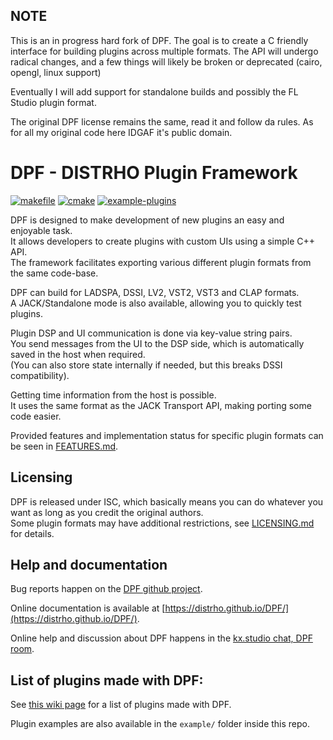 ## NOTE

This is an in progress hard fork of DPF. The goal is to create a C friendly interface for building plugins across multiple formats. The API will undergo radical changes, and a few things will likely be broken or deprecated (cairo, opengl, linux support)

Eventually I will add support for standalone builds and possibly the FL Studio plugin format.

The original DPF license remains the same, read it and follow da rules. As for all my original code here IDGAF it's public domain.

# DPF - DISTRHO Plugin Framework
[![makefile](https://github.com/DISTRHO/DPF/actions/workflows/makefile.yml/badge.svg)](https://github.com/DISTRHO/DPF/actions/workflows/makefile.yml)
[![cmake](https://github.com/DISTRHO/DPF/actions/workflows/cmake.yml/badge.svg)](https://github.com/DISTRHO/DPF/actions/workflows/cmake.yml)
[![example-plugins](https://github.com/DISTRHO/DPF/actions/workflows/example-plugins.yml/badge.svg)](https://github.com/DISTRHO/DPF/actions/workflows/example-plugins.yml)

DPF is designed to make development of new plugins an easy and enjoyable task.  
It allows developers to create plugins with custom UIs using a simple C++ API.  
The framework facilitates exporting various different plugin formats from the same code-base.

DPF can build for LADSPA, DSSI, LV2, VST2, VST3 and CLAP formats.  
A JACK/Standalone mode is also available, allowing you to quickly test plugins.

Plugin DSP and UI communication is done via key-value string pairs.  
You send messages from the UI to the DSP side, which is automatically saved in the host when required.  
(You can also store state internally if needed, but this breaks DSSI compatibility).

Getting time information from the host is possible.  
It uses the same format as the JACK Transport API, making porting some code easier.

Provided features and implementation status for specific plugin formats can be seen in [FEATURES.md](FEATURES.md).

## Licensing

DPF is released under ISC, which basically means you can do whatever you want as long as you credit the original authors.  
Some plugin formats may have additional restrictions, see [LICENSING.md](LICENSING.md) for details.


## Help and documentation

Bug reports happen on the [DPF github project](https://github.com/DISTRHO/DPF/issues).

Online documentation is available at [https://distrho.github.io/DPF/](https://distrho.github.io/DPF/).

Online help and discussion about DPF happens in the [kx.studio chat, DPF room](https://chat.kx.studio/channel/dpf).


## List of plugins made with DPF:

See [this wiki page](https://github.com/DISTRHO/DPF/wiki/Plugins-made-with-DPF) for a list of plugins made with DPF.

Plugin examples are also available in the `example/` folder inside this repo.
